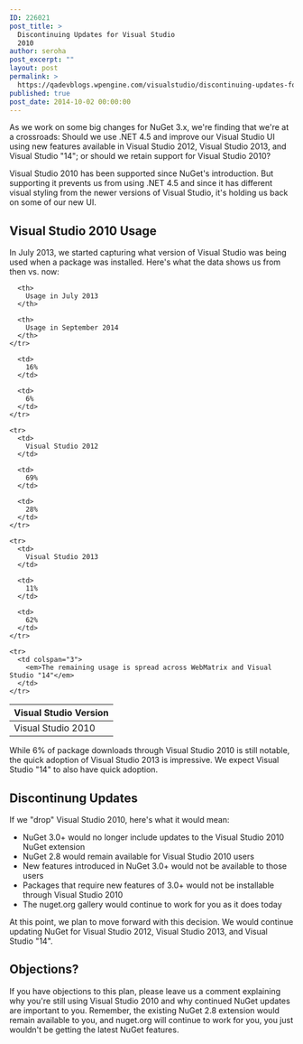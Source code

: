 ```yaml
---
ID: 226021
post_title: >
  Discontinuing Updates for Visual Studio
  2010
author: seroha
post_excerpt: ""
layout: post
permalink: >
  https://qadevblogs.wpengine.com/visualstudio/discontinuing-updates-for-visual-studio-2010/
published: true
post_date: 2014-10-02 00:00:00
---
```

As we work on some big changes for NuGet 3.x, we're finding that we're at a crossroads: Should we use .NET 4.5 and improve our Visual Studio UI using new features available in Visual Studio 2012, Visual Studio 2013, and Visual Studio "14"; or should we retain support for Visual Studio 2010?

Visual Studio 2010 has been supported since NuGet's introduction. But supporting it prevents us from using .NET 4.5 and since it has different visual styling from the newer versions of Visual Studio, it's holding us back on some of our new UI.

## Visual Studio 2010 Usage

In July 2013, we started capturing what version of Visual Studio was being used when a package was installed. Here's what the data shows us from then vs. now:

<table>
  <thead>
    <tr>
      <th>
        Visual Studio Version
      </th>
      
      <th>
        Usage in July 2013
      </th>
      
      <th>
        Usage in September 2014
      </th>
    </tr>
  </thead>
  
  <tbody>
    <tr>
      <td>
        Visual Studio 2010
      </td>
      
      <td>
        16%
      </td>
      
      <td>
        6%
      </td>
    </tr>
    
    <tr>
      <td>
        Visual Studio 2012
      </td>
      
      <td>
        69%
      </td>
      
      <td>
        28%
      </td>
    </tr>
    
    <tr>
      <td>
        Visual Studio 2013
      </td>
      
      <td>
        11%
      </td>
      
      <td>
        62%
      </td>
    </tr>
    
    <tr>
      <td colspan="3">
        <em>The remaining usage is spread across WebMatrix and Visual Studio "14"</em>
      </td>
    </tr>
  </tbody>
</table>

While 6% of package downloads through Visual Studio 2010 is still notable, the quick adoption of Visual Studio 2013 is impressive. We expect Visual Studio "14" to also have quick adoption.

## Discontinung Updates

If we "drop" Visual Studio 2010, here's what it would mean:

*   NuGet 3.0+ would no longer include updates to the Visual Studio 2010 NuGet extension
*   NuGet 2.8 would remain available for Visual Studio 2010 users
*   New features introduced in NuGet 3.0+ would not be available to those users
*   Packages that require new features of 3.0+ would not be installable through Visual Studio 2010
*   The nuget.org gallery would continue to work for you as it does today

At this point, we plan to move forward with this decision. We would continue updating NuGet for Visual Studio 2012, Visual Studio 2013, and Visual Studio "14".

## Objections?

If you have objections to this plan, please leave us a comment explaining why you're still using Visual Studio 2010 and why continued NuGet updates are important to you. Remember, the existing NuGet 2.8 extension would remain available to you, and nuget.org will continue to work for you, you just wouldn't be getting the latest NuGet features.